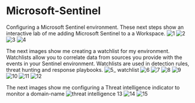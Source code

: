 # Microsoft-Sentinel
Configuring a Microsoft Sentinel environment. These next steps show an interactive lab of me adding Microsoft Sentinel to a a Workspace. 
![1](https://github.com/JC525/Microsoft-Sentinel/assets/166774014/50153680-7577-49c3-8ad7-741227d93b6b)
![2](https://github.com/JC525/Microsoft-Sentinel/assets/166774014/12aac44a-9ac4-4bc2-8310-5c5f66f54e1a)
![3](https://github.com/JC525/Microsoft-Sentinel/assets/166774014/0211c872-b90a-4ed0-9c8d-dbd2527c9890)
![4](https://github.com/JC525/Microsoft-Sentinel/assets/166774014/52e053b4-b96a-4683-97cf-302f6620836f)



The next images show me creating a watchlist for my environment. Watchlists allow you to correlate data from sources you provide with the events in your Sentinel environment. Watchlists are used in detection rules, threat hunting and response playbooks.
![5_ watchlist](https://github.com/JC525/Microsoft-Sentinel/assets/166774014/32d4d4a6-fbac-468c-8a19-f4d43366602f)
![6](https://github.com/JC525/Microsoft-Sentinel/assets/166774014/2884543f-7434-46f0-9026-547a6750bd44)
![7](https://github.com/JC525/Microsoft-Sentinel/assets/166774014/69b05b89-bed1-4ed9-938c-c819764e34df)
![8](https://github.com/JC525/Microsoft-Sentinel/assets/166774014/660be01d-5c7c-4b5c-bcd9-8b4e048f0191)
![9](https://github.com/JC525/Microsoft-Sentinel/assets/166774014/53975d23-b395-4d46-aadc-8058efafac1f)
![10](https://github.com/JC525/Microsoft-Sentinel/assets/166774014/01da4c2d-71e6-4d27-8882-178be90cf620)
![11](https://github.com/JC525/Microsoft-Sentinel/assets/166774014/5e154c51-b832-4cb2-9c83-e9a4dbea4e51)
![12](https://github.com/JC525/Microsoft-Sentinel/assets/166774014/13aba7de-1414-432f-bb27-a859bdb041ea)






The next images show me configuring a Threat intelligence indicator to monitor a domain-name
![threat intelligence 13](https://github.com/JC525/Microsoft-Sentinel/assets/166774014/ccaa8c40-dbb4-43e5-b839-e118ff9ce886)
![14](https://github.com/JC525/Microsoft-Sentinel/assets/166774014/23ddde7d-b5f3-465c-afd2-00e2c1a40a5a)
![15](https://github.com/JC525/Microsoft-Sentinel/assets/166774014/63081e77-c446-4412-80ea-f03e8621376f)
